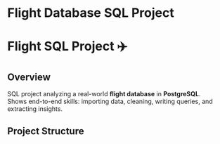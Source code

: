 # Flight Database SQL Project
# Flight SQL Project ✈️

## Overview
SQL project analyzing a real-world **flight database** in **PostgreSQL**.  
Shows end-to-end skills: importing data, cleaning, writing queries, and extracting insights.

## Project Structure

